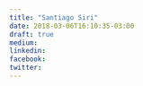 ```yaml
---
title: "Santiago Siri"
date: 2018-03-06T16:10:35-03:00
draft: true
medium:
linkedin:
facebook:
twitter:
---
```

